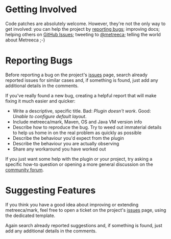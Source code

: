 # Getting Involved

Code patches are absolutely welcome. However, they're not the only way to get involved: you can help the project by [reporting bugs](#reporting-bugs); improving docs; helping others on [GitHub Issues](https://github.com/metreeca/mark/issues); tweeting to [@metreeca](https://twitter.com/metreeca); telling the world about Metreeca ;-)

# Reporting Bugs

Before reporting a bug on the project's [issues](https://github.com/metreeca/mark/issues) page, search already reported issues for similar cases and, if something is found, just add any additional details in the comments.

If you've really found a new bug, creating a helpful report that will make fixing it much easier and quicker:

- Write a descriptive, specific title. Bad: *Plugin doesn't work*.  Good: *Unable to configure default layout*.
- Include metreeca/mark, Maven, OS and Java VM version info
- Describe how to reproduce the bug. Try to weed out immaterial details to help us home in on the real problem as quickly as possible
- Describe the behaviour you'd expect from the plugin
- Describe the behaviour you are actually observing
- Share any workaround you have worked out

If you just want some help with the plugin or your project, try asking a specific how-to question or opening a more general discussion on the [community forum](https://groups.google.com/d/forum/metreeca).

# Suggesting Features

If you think you have a good idea about improving or extending metreeca/mark, feel free to open a ticket on the project's [issues](https://github.com/metreeca/mark/issues) page, using the dedicated template.

Again search already reported suggestions and, if something is found, just add any additional details in the comments.
